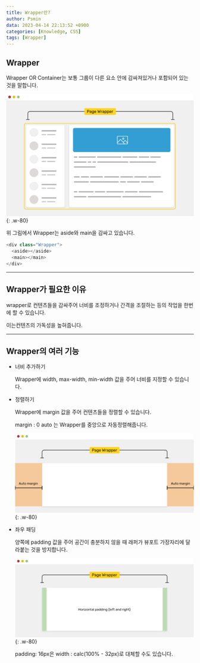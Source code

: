 ```yaml
---
title: Wrapper란?
author: Psmin
data: 2023-04-14 22:13:52 +0900
categories: [Knowledge, CSS]
tags: [Wrapper]
---
```


## Wrapper

Wrapper OR Container는 보통 그룹이 다른 요소 안에 감싸져있거나 포함되어 있는 것을 말합니다.

![page-wrapper](/assets/img/page-wrapper.png){: .w-80}

위 그림에서 Wrapper는 aside와 main을 감싸고 있습니다.

```js
<div class="Wrapper">
  <aside></aside>
  <main></main>
</div>
```

---

## Wrapper가 필요한 이유

wrapper로 컨텐츠들을 감싸주어 너비를 조정하거나 간격을 조절하는 등의 작업을 한번에 할 수 있습니다.

이는컨텐츠의 가독성을 높혀줍니다.

---

## Wrapper의 여러 기능

- 너비 추가하기

  Wrapper에 width, max-width, min-width 값을 주어 너비를 지정할 수 있습니다.

- 정렬하기

  Wrapper에 margin 값을 주어 컨텐츠들을 정렬할 수 있습니다.

  margin : 0 auto 는 Wrapper를 중앙으로 자동정렬해줍니다.

  ![margin-wrapper](/assets/img/margin-wrapper.png){: .w-80}

- 좌우 패딩

  양쪽에 padding 값을 주어 공간이 충분하지 않을 때 래퍼가 뷰포트 가장자리에 달라붙는 것을 방지합니다.

  ![padding-wrapper](/assets/img/padding-wrapper.png){: .w-80}

  padding: 16px은 width : calc(100% - 32px)로 대체할 수도 있습니다.
